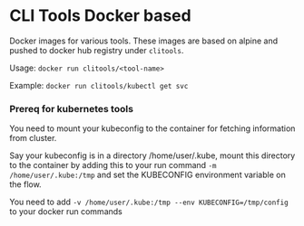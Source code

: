 # CLI Tools Docker based

Docker images for various tools. These images are based on alpine and pushed to docker hub registry under `clitools`.

Usage: `docker run clitools/<tool-name>`

Example: `docker run clitools/kubectl get svc`

### Prereq for kubernetes tools

You need to mount your kubeconfig to the container for fetching information from cluster.

Say your kubeconfig is in a directory /home/user/.kube, mount this directory to the container by adding this to your run command `-m /home/user/.kube:/tmp` and set the KUBECONFIG environment variable on the flow.

You need to add `-v /home/user/.kube:/tmp --env KUBECONFIG=/tmp/config` to your docker run commands
